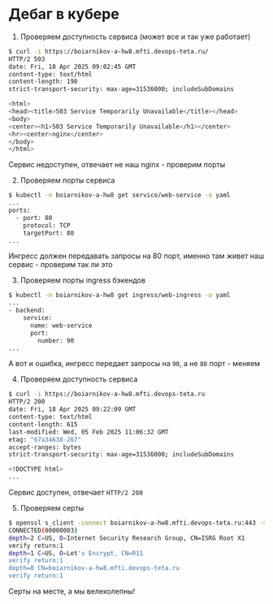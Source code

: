 # Дебаг в кубере
1. Проверяем доступность сервиса (может все и так уже работает)
```bash
$ curl -i https://boiarnikov-a-hw8.mfti.devops-teta.ru/
HTTP/2 503 
date: Fri, 18 Apr 2025 09:02:45 GMT
content-type: text/html
content-length: 190
strict-transport-security: max-age=31536000; includeSubDomains

<html>
<head><title>503 Service Temporarily Unavailable</title></head>
<body>
<center><h1>503 Service Temporarily Unavailable</h1></center>
<hr><center>nginx</center>
</body>
</html>
```
Сервис недоступен, отвечает не наш nginx - проверим порты  

2. Проверяем порты сервиса
```bash
$ kubectl -n boiarnikov-a-hw8 get service/web-service -o yaml
...
ports:
  - port: 80
    protocol: TCP
    targetPort: 80
...
```
Ингресс должен передавать запросы на 80 порт, именно там живет наш сервис - проверим так ли это

3. Проверяем порты ingress бэкендов
```bash
$ kubectl -n boiarnikov-a-hw8 get ingress/web-ingress -o yaml
...
- backend:
    service:
      name: web-service
      port:
        number: 90
...
```
А вот и ошибка, ингресс передает запросы на `90`, а не `80` порт - меняем

4. Проверяем доступность сервиса
``` bash
$ curl -i https://boiarnikov-a-hw8.mfti.devops-teta.ru
HTTP/2 200 
date: Fri, 18 Apr 2025 09:22:09 GMT
content-type: text/html
content-length: 615
last-modified: Wed, 05 Feb 2025 11:06:32 GMT
etag: "67a34638-267"
accept-ranges: bytes
strict-transport-security: max-age=31536000; includeSubDomains

<!DOCTYPE html>
...
```
Сервис доступен, отвечает `HTTP/2 200` 

5. Проверяем серты
```bash
$ openssl s_client -connect boiarnikov-a-hw8.mfti.devops-teta.ru:443 -showcerts 
CONNECTED(00000003)
depth=2 C=US, O=Internet Security Research Group, CN=ISRG Root X1
verify return:1
depth=1 C=US, O=Let's Encrypt, CN=R11
verify return:1
depth=0 CN=boiarnikov-a-hw8.mfti.devops-teta.ru
verify return:1
```
Серты на месте, а мы велеколепны!
